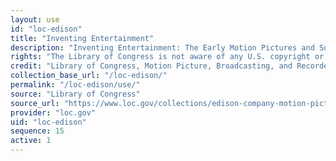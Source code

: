 ```yaml
---
layout: use
id: "loc-edison"
title: "Inventing Entertainment"
description: "Inventing Entertainment: The Early Motion Pictures and Sound Recordings of the Edison Companies features 341 motion pictures, 81 disc sound recordings, and other related materials, such as photographs and original magazine articles."
rights: "The Library of Congress is not aware of any U.S. copyright or other restrictions in this collection. Absent any such restrictions, these materials are free to use and reuse."
credit: "Library of Congress, Motion Picture, Broadcasting, and Recorded Sound Division."
collection_base_url: "/loc-edison/"
permalink: "/loc-edison/use/"
source: "Library of Congress"
source_url: "https://www.loc.gov/collections/edison-company-motion-pictures-and-sound-recordings/about-this-collection/"
provider: "loc.gov"
uid: "loc-edison"
sequence: 15
active: 1
---
```

